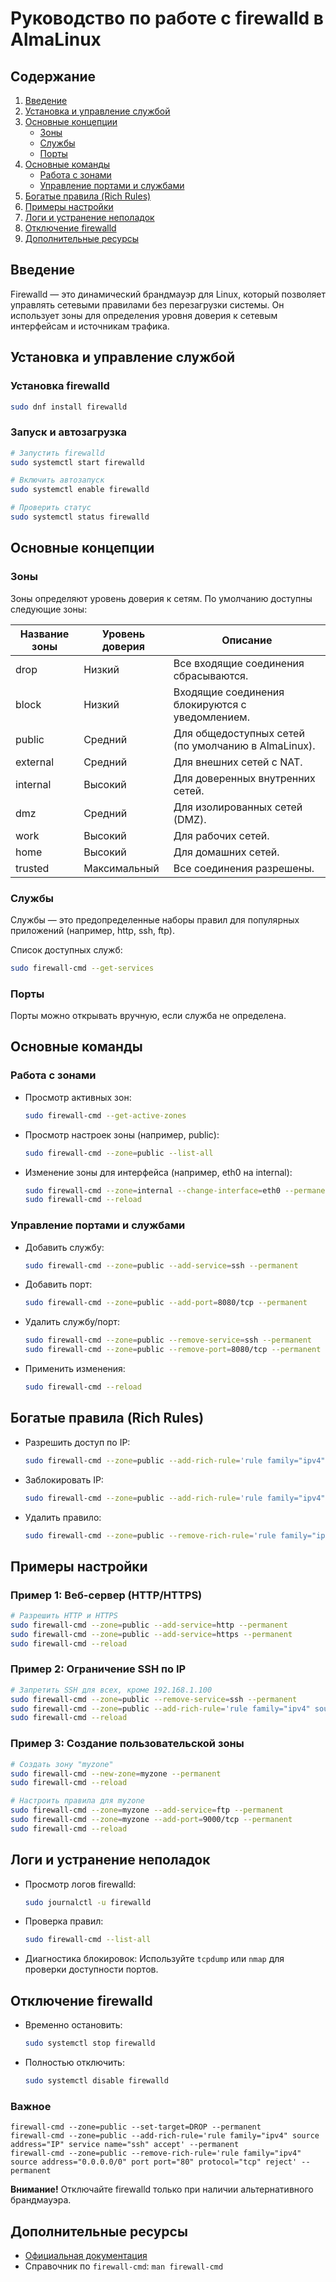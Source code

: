 
# Руководство по работе с firewalld в AlmaLinux

## Содержание
1. [Введение](#введение)
2. [Установка и управление службой](#установка-и-управление-службой)
3. [Основные концепции](#основные-концепции)
    - [Зоны](#зоны)
    - [Службы](#службы)
    - [Порты](#порты)
4. [Основные команды](#основные-команды)
    - [Работа с зонами](#работа-с-зонами)
    - [Управление портами и службами](#управление-портами-и-службами)
5. [Богатые правила (Rich Rules)](#богатые-правила-rich-rules)
6. [Примеры настройки](#примеры-настройки)
7. [Логи и устранение неполадок](#логи-и-устранение-неполадок)
8. [Отключение firewalld](#отключение-firewalld)
9. [Дополнительные ресурсы](#дополнительные-ресурсы)

## Введение
Firewalld — это динамический брандмауэр для Linux, который позволяет управлять сетевыми правилами без перезагрузки системы. Он использует зоны для определения уровня доверия к сетевым интерфейсам и источникам трафика.

## Установка и управление службой

### Установка firewalld
```bash
sudo dnf install firewalld
```

### Запуск и автозагрузка
```bash
# Запустить firewalld
sudo systemctl start firewalld

# Включить автозапуск
sudo systemctl enable firewalld

# Проверить статус
sudo systemctl status firewalld
```

## Основные концепции

### Зоны
Зоны определяют уровень доверия к сетям. По умолчанию доступны следующие зоны:

| Название зоны | Уровень доверия | Описание |
|----------------|-----------------|----------|
| drop           | Низкий          | Все входящие соединения сбрасываются. |
| block          | Низкий          | Входящие соединения блокируются с уведомлением. |
| public         | Средний         | Для общедоступных сетей (по умолчанию в AlmaLinux). |
| external       | Средний         | Для внешних сетей с NAT. |
| internal       | Высокий         | Для доверенных внутренних сетей. |
| dmz            | Средний         | Для изолированных сетей (DMZ). |
| work           | Высокий         | Для рабочих сетей. |
| home           | Высокий         | Для домашних сетей. |
| trusted        | Максимальный    | Все соединения разрешены. |

### Службы
Службы — это предопределенные наборы правил для популярных приложений (например, http, ssh, ftp).

Список доступных служб:
```bash
sudo firewall-cmd --get-services
```

### Порты
Порты можно открывать вручную, если служба не определена.

## Основные команды

### Работа с зонами
- Просмотр активных зон:
  ```bash
  sudo firewall-cmd --get-active-zones
  ```

- Просмотр настроек зоны (например, public):
  ```bash
  sudo firewall-cmd --zone=public --list-all
  ```

- Изменение зоны для интерфейса (например, eth0 на internal):
  ```bash
  sudo firewall-cmd --zone=internal --change-interface=eth0 --permanent
  sudo firewall-cmd --reload
  ```

### Управление портами и службами
- Добавить службу:
  ```bash
  sudo firewall-cmd --zone=public --add-service=ssh --permanent
  ```

- Добавить порт:
  ```bash
  sudo firewall-cmd --zone=public --add-port=8080/tcp --permanent
  ```

- Удалить службу/порт:
  ```bash
  sudo firewall-cmd --zone=public --remove-service=ssh --permanent
  sudo firewall-cmd --zone=public --remove-port=8080/tcp --permanent
  ```

- Применить изменения:
  ```bash
  sudo firewall-cmd --reload
  ```

## Богатые правила (Rich Rules)
- Разрешить доступ по IP:
  ```bash
  sudo firewall-cmd --zone=public --add-rich-rule='rule family="ipv4" source address="192.168.1.100" accept' --permanent
  ```

- Заблокировать IP:
  ```bash
  sudo firewall-cmd --zone=public --add-rich-rule='rule family="ipv4" source address="192.168.1.101" reject' --permanent
  ```

- Удалить правило:
  ```bash
  sudo firewall-cmd --zone=public --remove-rich-rule='rule family="ipv4" source address="192.168.1.100" accept' --permanent
  ```

## Примеры настройки

### Пример 1: Веб-сервер (HTTP/HTTPS)
```bash
# Разрешить HTTP и HTTPS
sudo firewall-cmd --zone=public --add-service=http --permanent
sudo firewall-cmd --zone=public --add-service=https --permanent
sudo firewall-cmd --reload
```

### Пример 2: Ограничение SSH по IP
```bash
# Запретить SSH для всех, кроме 192.168.1.100
sudo firewall-cmd --zone=public --remove-service=ssh --permanent
sudo firewall-cmd --zone=public --add-rich-rule='rule family="ipv4" source address="192.168.1.100" service name="ssh" accept' --permanent
sudo firewall-cmd --reload
```

### Пример 3: Создание пользовательской зоны
```bash
# Создать зону "myzone"
sudo firewall-cmd --new-zone=myzone --permanent
sudo firewall-cmd --reload

# Настроить правила для myzone
sudo firewall-cmd --zone=myzone --add-service=ftp --permanent
sudo firewall-cmd --zone=myzone --add-port=9000/tcp --permanent
sudo firewall-cmd --reload
```

## Логи и устранение неполадок

- Просмотр логов firewalld:
  ```bash
  sudo journalctl -u firewalld
  ```

- Проверка правил:
  ```bash
  sudo firewall-cmd --list-all
  ```

- Диагностика блокировок:
  Используйте `tcpdump` или `nmap` для проверки доступности портов.

## Отключение firewalld

- Временно остановить:
  ```bash
  sudo systemctl stop firewalld
  ```

- Полностью отключить:
  ```bash
  sudo systemctl disable firewalld
  ```

### Важное
```
firewall-cmd --zone=public --set-target=DROP --permanent
firewall-cmd --zone=public --add-rich-rule='rule family="ipv4" source address="IP" service name="ssh" accept' --permanent
firewall-cmd --zone=public --remove-rich-rule='rule family="ipv4" source address="0.0.0.0/0" port port="80" protocol="tcp" reject' --permanent
```

  

**Внимание!** Отключайте firewalld только при наличии альтернативного брандмауэра.

## Дополнительные ресурсы
- [Официальная документация](https://firewalld.org)
- Справочник по `firewall-cmd`: `man firewall-cmd`
